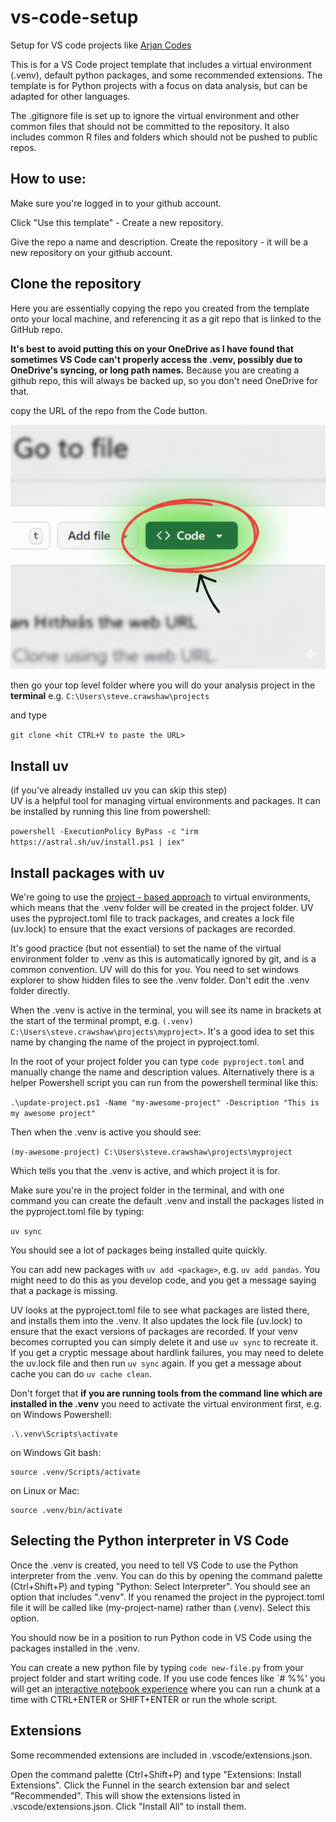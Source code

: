 # vs-code-setup
Setup for VS code projects like [Arjan Codes](https://youtu.be/PwGKhvqJCQM?si=iykasikAMq893Uf-)

This is for a VS Code project template that includes a virtual environment  (.venv), default python packages, and some recommended extensions. The template is for Python projects with a focus on data analysis, but can be adapted for other languages.

The .gitignore file is set up to ignore the virtual environment and other common files that should not be committed to the repository. It also includes common R files and folders which should not be pushed to public repos.

## How to use:

Make sure you're logged in to your github account.

Click "Use this template" - Create a new repository.

Give the repo a name and description.
Create the repository - it will be a new repository on your github account.

## Clone the repository
Here you are essentially copying the repo you created from the template onto your local machine, and referencing it as a git repo that is linked to the GitHub repo.

**It's best to avoid putting this on your OneDrive as I have found that sometimes VS Code can't properly access the .venv, possibly due to OneDrive's syncing, or long path names.** Because you are creating a github repo, this will always be backed up, so you don't need OneDrive for that.

copy the URL of the repo from the Code button.

![](plots/git-clone.png)

 then go your top level folder where you will do your analysis project in the **terminal** e.g. 
 `C:\Users\steve.crawshaw\projects`

and type 

`git clone <hit CTRL+V to paste the URL>`

## Install uv
(if you've already installed uv you can skip this step)<br>
UV is a helpful tool for managing virtual environments and packages. It can be installed by running this line from powershell:

`powershell -ExecutionPolicy ByPass -c "irm https://astral.sh/uv/install.ps1 | iex"`

## Install packages with uv

We're going to use the [project - based approach](https://docs.astral.sh/uv/guides/projects/#running-commands) to virtual environments, which means that the .venv folder will be created in the project folder. UV uses the pyproject.toml file to track packages, and creates a lock file (uv.lock) to ensure that the exact versions of packages are recorded.

It's good practice (but not essential) to set the name of the virtual environment folder to .venv as this is automatically ignored by git, and is a common convention. UV will do this for you. You need to set windows explorer to show hidden files to see the .venv folder. Don't edit the .venv folder directly.

When the .venv is active in the terminal, you will see its name in brackets at the start of the terminal prompt, e.g. `(.venv) C:\Users\steve.crawshaw\projects\myproject>`. It's a good idea to set this name by changing the name of the project in pyproject.toml.

In the root of your project folder you can type `code pyproject.toml` and manually change the name and description values. Alternatively there is a helper Powershell script you can run from the powershell terminal like this:

`.\update-project.ps1 -Name "my-awesome-project" -Description "This is my awesome project"`

Then when the .venv is active you should see:

`(my-awesome-project) C:\Users\steve.crawshaw\projects\myproject`

Which tells you that the .venv is active, and which project it is for.

Make sure you're in the project folder in the terminal, and with one command you can create the default .venv and install the packages listed in the pyproject.toml file by typing:

`uv sync`

You should see a lot of packages being installed quite quickly.

You can add new packages with `uv add <package>`, e.g. `uv add pandas`. You might need to do this as you develop code, and you get a message saying that a package is missing.

UV looks at the pyproject.toml file to see what packages are listed there, and installs them into the .venv. It also updates the lock file (uv.lock) to ensure that the exact versions of packages are recorded. If your venv becomes corrupted you can simply delete it and use `uv sync` to recreate it. If you get a cryptic message about hardlink failures, you may need to delete the uv.lock file and then run `uv sync` again. If you get a message about cache you can do `uv cache clean`.

Don't forget that **if you are running tools from the command line which are installed in the .venv** you need to activate the virtual environment first, e.g. on Windows Powershell:

```
.\.venv\Scripts\activate
```
on Windows Git bash:
```
source .venv/Scripts/activate
```
on Linux or Mac:
```
source .venv/bin/activate
```
## Selecting the Python interpreter in VS Code

Once the .venv is created, you need to tell VS Code to use the Python interpreter from the .venv. You can do this by opening the command palette (Ctrl+Shift+P) and typing "Python: Select Interpreter". You should see an option that includes ".venv". If you renamed the project in the pyproject.toml file it will be called like (my-project-name) rather than (.venv). Select this option.

You should now be in a position to run Python code in VS Code using the packages installed in the .venv.

You can create a new python file by typing `code new-file.py` from your project folder and start writing code. If you use code fences like `# %%' you will get an [interactive notebook experience](https://code.visualstudio.com/docs/python/jupyter-support-py) where you can run a chunk at a time with CTRL+ENTER or SHIFT+ENTER or run the whole script.

## Extensions
Some recommended extensions are included in .vscode/extensions.json.

Open the command palette (Ctrl+Shift+P) and type "Extensions: Install Extensions". Click the Funnel in the search extension bar and select "Recommended". This will show the extensions listed in .vscode/extensions.json. Click "Install All" to install them.
